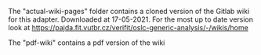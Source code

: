 The "actual-wiki-pages" folder contains a cloned version of the Gitlab wiki for this adapter.
Downloaded at 17-05-2021.
For the most up to date version look at https://pajda.fit.vutbr.cz/verifit/oslc-generic-analysis/-/wikis/home

The "pdf-wiki" contains a pdf version of the wiki 